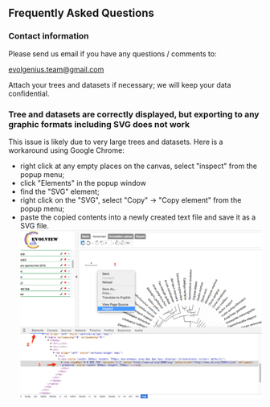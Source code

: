 ## Frequently Asked Questions

### Contact information

Please send us email if you have any questions / comments to:

evolgenius.team@gmail.com

Attach your trees and datasets if necessary; we will keep your data confidential.

### Tree and datasets are correctly displayed, but exporting to any graphic formats including SVG does not work

This issue is likely due to very large trees and datasets.
Here is a workaround using Google Chrome:
* right click at any empty places on the canvas, select "inspect" from the popup menu;
* click "Elements" in the popup window
* find the "SVG" element;
* right click on the "SVG", select "Copy" -> "Copy element" from the popup menu;
* paste the copied contents into a newly created text file and save it as a SVG file.
![](images/FAQs_faq_save_largefile.png)
